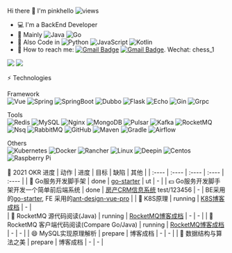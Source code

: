 Hi there 👷 I'm pinkhello  ![views](https://views.whatilearened.today/views/github/pinkhello/pinkhello.svg)
- 💻 I'm a BackEnd Developer
- 📖 Mainly ![Java](https://img.shields.io/badge/-Java-black?style=flat-square&logo=Java) ![Go](https://img.shields.io/badge/-Go-black?style=flat-square&logo=Go)
- 🍎 Also Code in ![Python](https://img.shields.io/badge/-Python-black?style=flat-square&logo=Python) ![JavaScript](https://img.shields.io/badge/-JavaScript-black?style=flat-square&logo=JavaScript) ![Kotlin](https://img.shields.io/badge/-kotlin-black?style=flat-square&logo=kotlin)
- 📮 How to reach me: [![Gmail Badge](https://img.shields.io/badge/-pinkhello-black?style=plastic&logo=Gmail&logoColor=white&link=mailto:lee123lee123@163.com)](mailto:lee123lee123@163.com)
[![Gmail Badge](https://img.shields.io/badge/-pinkhello-black?style=plastic&logo=blog&logoColor=blue&link=https://pinkhello.me)](https://pinkhello.me). Wechat: chess_1


![](https://github-readme-stats.vercel.app/api?username=pinkhello&show_icons=true&theme=vue&hide_border=true&line_height=20&count_private=true)
![](https://github-readme-stats.vercel.app/api/top-langs/?username=pinkhello&layout=compact&hide_border=true&hide=html,vim&count_private=true)

⚡ Technologies

Framework   
![Vue](https://img.shields.io/badge/-Vue.js-000000?style=flat-square&logo=vue-dot-js)
![Spring](https://img.shields.io/badge/-Spring-black?style=flat-square&logo=Spring)
![SpringBoot](https://img.shields.io/badge/-springboot-black?style=flat-square&logo=springboot)
![Dubbo](https://img.shields.io/badge/-Dubbo-black?style=flat-square&logo=Dubbo)
![Flask](https://img.shields.io/badge/-Flask-black?style=flat-square&logo=Flask)
![Echo](https://img.shields.io/badge/-Echo-black?style=flat-square&logo=Echo)
![Gin](https://img.shields.io/badge/-Gin-black?style=flat-square&logo=Gin)
![Grpc](https://img.shields.io/badge/-Grpc-black?style=flat-square&logo=Grpc)

Tools   
![Redis](https://img.shields.io/badge/-Redis-black?style=flat-square&logo=Redis)
![MySQL](https://img.shields.io/badge/-MySQL-black?style=flat-square&logo=mysql)
![Nginx](https://img.shields.io/badge/-Nginx-black?style=flat-square&logo=Nginx)
![MongoDB](https://img.shields.io/badge/-MongoDB-black?style=flat-square&logo=MongoDB)
![Pulsar](https://img.shields.io/badge/-Pulsar-black?style=flat-square&logo=apache-pulsar)
![Kafka](https://img.shields.io/badge/-Kafka-black?style=flat-square&logo=apache-kafka)
![RocketMQ](https://img.shields.io/badge/-RocketMQ-black?style=flat-square&logo=apache-rocketmq)
![Nsq](https://img.shields.io/badge/-Nsq-black?style=flat-square&logo=Nsq)
![RabbitMQ](https://img.shields.io/badge/-RabbitMQ-black?style=flat-square&logo=RabbitMQ)
![GitHub](https://img.shields.io/badge/-GitHub-181717?style=flat-square&logo=github)
![Maven](https://img.shields.io/badge/-Maven-black?style=flat-square&logo=apache-maven)
![Gradle](https://img.shields.io/badge/-Gradle-black?style=flat-square&logo=gradle)
![Airflow](https://img.shields.io/badge/-Airflow-black?style=flat-square&logo=apache-airflow)

Others  
![Kubernetes](https://img.shields.io/badge/-Kubernetes-black?style=flat-square&logo=Kubernetes)
![Docker](https://img.shields.io/badge/-Docker-black?style=flat-square&logo=Docker)
![Rancher](https://img.shields.io/badge/-Rancher-black?style=flat-square&logo=Rancher)
![Linux](https://img.shields.io/badge/-Linux-black?style=flat-square&logo=Linux)
![Deepin](https://img.shields.io/badge/-Deepin-007CFF?style=flat-square&logo=deepin)
![Centos](https://img.shields.io/badge/-Centos-262577?style=flat-square&logo=Centos)
![Raspberry Pi](https://img.shields.io/badge/-Raspberry%20Pi-C51A4A?style=flat-square&logo=Raspberry-Pi)

🚀 2021 OKR 进度
| 动作 | 进度 | 目标 | 缺陷 | 其他 |
| :---- | :---- | :---- | :---- | :---- |
| 👯 Go服务开发脚手架 | done | [go-starter](https://github.com/pinkhello/go-starter) | ut | - |
| 💵 Go服务开发脚手架开发一个简单前后端系统 | done | [房产CRM信息系统](http://121.4.242.26) test/123456  | - | BE采用的[go-starter](https://github.com/pinkhello/go-starter), FE 采用的[ant-design-vue-pro](https://pro.antdv.com/) |
| 🐳 K8S原理 | running | [K8S博客成档](https://pinkhello.me/categories/k8s/) | - |  
| 🚀 RocketMQ 源代码阅读(Java) | running | [RocketMQ博客成档](https://pinkhello.me/categories/rocketmq/) | - | - |
| 🚀 RocketMQ 客户端代码阅读(Compare Go/Java) | running | [RocketMQ博客成档](https://pinkhello.me/categories/rocketmq/) | - | - |
| 😄 MySQL实现原理解析 | prepare | 博客成档 | - | - |
| 🏫 数据结构与算法之美 | prepare | 博客成档 | - | - |
